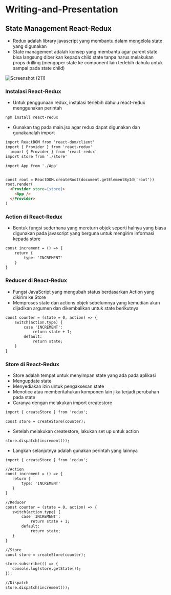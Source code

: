 # Writing-and-Presentation

## **State Management React-Redux**
- Redux adalah library javascript yang membantu dalam mengelola state yang digunakan
- State management adalah konsep yang membantu agar parent state bisa langsung diberikan kepada child state tanpa harus melakukan props drilling (mengoper state ke component lain terlebih dahulu untuk sampai pada state child)

![Screenshot (211)](https://user-images.githubusercontent.com/85721113/200200741-07bac25d-94fb-42c9-b1f5-1e475504c281.png)

### **Instalasi React-Redux**
- Untuk penggunaan redux, instalasi terlebih dahulu react-redux menggunakan perintah
```html
npm install react-redux
```
- Gunakan tag <provider> pada main.jsx agar redux dapat digunakan dan gunakanalah import
```html
import ReactDOM from 'react-dom/client'
import { Provider } from 'react-redux'
  import { Provider } from 'react-redux'
import store from './store'

import App from './App'


const root = ReactDOM.createRoot(document.getElementById('root'))
root.render(
  <Provider store={store}>
    <App />
  </Provider>
)
```
  
### **Action di React-Redux**
- Bentuk fungsi sederhana yang mereturn objek seperti halnya yang biasa digunakan pada javascript yang berguna untuk mengirim informasi kepada store
```html
const increment = () => {
    return {
        type: 'INCREMENT'
    }
}
```
  
### **Reducer di React-Redux**
- Fungsi JavaScript yang mengubah status berdasarkan Action yang dikirim ke Store
- Memproses state dan actions objek sebelumnya yang kemudian akan dijadikan argumen dan dikembalikan untuk state berikutnya
```html
const counter = (state = 0, action) => {
    switch(action.type) {
        case 'INCREMENT':
            return state + 1;
        default:
            return state;
    }
}
```
  
### **Store di React-Redux**
- Store adalah tempat untuk menyimpan state yang ada pada aplikasi
- Mengupdate state
- Menyediakan izin untuk pengaksesan state
- Menotice atau memberitahukan komponen lain jika terjadi perubahan pada state
- Caranya dengan melakukan import createstore
```html
import { createStore } from 'redux';

const store = createStore(counter);
```
- Setelah melakukan createstore, lakukan set up untuk action
 ```html
 store.dispatch(increment());
 ```
 - Langkah selanjutnya adalah gunakan perintah yang lainnya
 ```html
 import { createStore } from 'redux';

//Action
const increment = () => {
    return {
        type: 'INCREMENT'
    }
}

//Reducer
const counter = (state = 0, action) => {
    switch(action.type) {
        case 'INCREMENT':
            return state + 1;
        default:
            return state;
    }
}

//Store
const store = createStore(counter);

store.subscribe(() => {
    console.log(store.getState());
});

//Dispatch
store.dispatch(increment());
```

  
  
  
 

